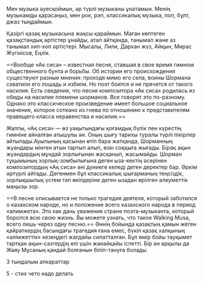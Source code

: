 Мен музыка әуесқоймын, әр түрлі музыканы ұнатамын. Менің музыкамды қарасаңыз, мен рок, рэп, классикалық музыка, поп, бұлт, джаз тыңдаймын.


Қазіргі қазақ музыкасына жақсы қараймын. Маған көптеген қазақстандық әртістер ұнайды, атап айтқанда, танымал және аз танымал хип-хоп әртістері. Мысалы, Лили, Дархан жүз, Айқын, Мирас Жүгінісов, Еңлік.


==Вообще «Ак сиса» – известная песня, ставшая в свое время гимном общественного бунта и борьбы. Об истории его происхождения существуют разные мнения: проходя мимо его села, воины Шормана схватили его лошадь и избили. Но поэт боится и не прячется от такого насилия. Есть сведения, что песня композитора «Ак сиса» родилась из обиды на насилие племени шорманов. Все говорят это по-разному. Однако это классическое произведение имеет большое социальное значение, которое соткано из гнева по отношению к представителям правящего класса неравенства и насилия.==

Жалпы, «Ақ сиса» — өз уақытындағы қоғамдық бүлік пен күрестің гимніне айналған атышулы ән. Оның шығу тарихы туралы түрлі пікірлер айтылады.Ауылының қасынан өтіп бара жатқанда, Шорманның жуандары мінген атын тартып алып, өзін соққыға жығады. Бірақ ақын жуандардың мұндай зорлығынан жасқанып, жасымайды. Шорман тұқымының зорлық-зомбылығына деген ыза-кектің әсерінен композитордың «Ақ сиса» әні дүниеге келеді деген деректер бар. Әркім әртүрлі айтады. Дегенмен бұл классикалық шығарманың теңсіздік, зорлықшылық үстем тап өкілдеріне деген ызадан өрілген әлеуметтік маңызы зор.

==В песне описывается не только трагедия деятеля, который заботился о казахском народе, но и положение всего казахского народа в период «алимжета». Это как дань уважения стране поэта-музыканта, который боролся всю свою жизнь. Вы можете узнать, что такое Walking Musa, всего лишь через одну песню.==
Әннің бойында қазақтың қамын жеген қайраткердің басындағы трагедия ғана емес, бүкіл қазақ халқының «әлімжеттік» кезеңдегі жағдайы сипатталған. Бұл өмір бойы тауқымет тартқан ақын-сазгердің елі үшін жанайқайы іспетті. Бір ән арқылы да Жаяу Мұсаның қандай болғанын біліп-тануға болады.



3 тындалым
апкараттар

5 - стих чето надо делать

